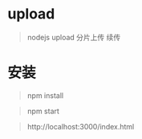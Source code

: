 # upload
> nodejs upload 分片上传 续传

# 安装
> npm install 

> npm start

> http://localhost:3000/index.html
